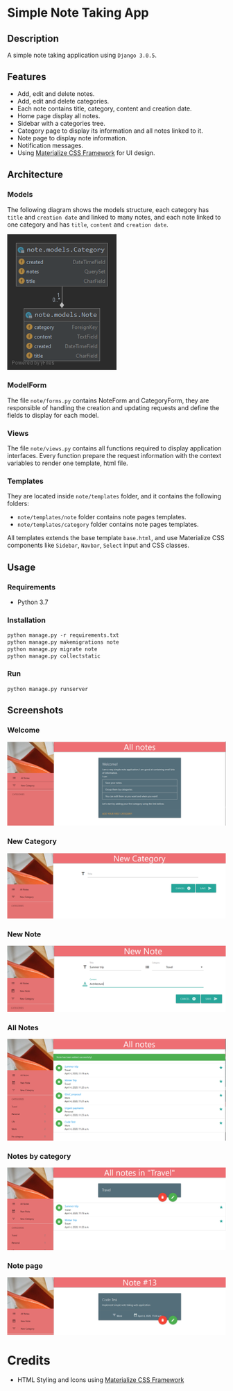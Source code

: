 Simple Note Taking App
======================

## Description
A simple note taking application using `Django 3.0.5`.

## Features
* Add, edit and delete notes.
* Add, edit and delete categories.
* Each note contains title, category, content and creation date.
* Home page display all notes.
* Sidebar with a categories tree.
* Category page to display its information and all notes linked to it.
* Note page to display note information.
* Notification messages.
* Using [Materialize CSS Framework](https://materializecss.com) for UI design.

## Architecture

### Models
The following diagram shows the models structure, each category has `title` and `creation date` and linked to many notes, 
and each note linked to one category and has `title`, `content` and `creation date`.

![Models Diagram](screenshots/models%20diagram.png)

### ModelForm
The file `note/forms.py` contains NoteForm and CategoryForm, they are responsible of handling the creation and updating
requests and define the fields to display for each model.

### Views
The file `note/views.py` contains all functions required to display application interfaces.
Every function prepare the request information with the context variables to render one template, html file.

### Templates
They are located inside `note/templates` folder, and it contains the following folders:
* `note/templates/note` folder contains note pages templates.
* `note/templates/category` folder contains note pages templates.

All templates extends the base template `base.html`, and use Materialize CSS components like `Sidebar`, `Navbar`, `Select` input and CSS classes.

## Usage
### Requirements
* Python 3.7
### Installation
```
python manage.py -r requirements.txt
python manage.py makemigrations note
python manage.py migrate note
python manage.py collectstatic
```
### Run
```
python manage.py runserver
```
## Screenshots

### Welcome
![Welcome](screenshots/empty-homepage.png)

### New Category
![new category](screenshots/new%20category.png)

### New Note
![new note](screenshots/new%20note.png)

### All Notes
![all notes](screenshots/all%20notes.PNG)

### Notes by category
![all notes by category](screenshots/notes%20by%20category.PNG)

### Note page
![note page](screenshots/note%20inforamtion.PNG)

# Credits
* HTML Styling and Icons using [Materialize CSS Framework](https://materializecss.com) 




